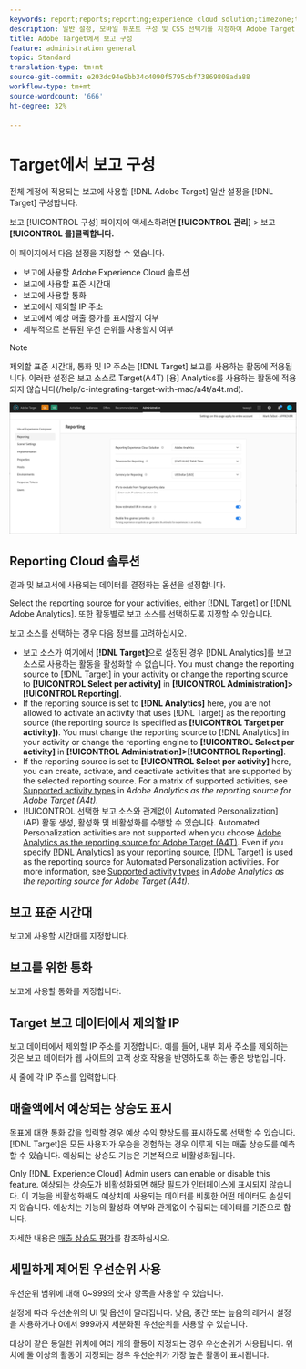```yaml
---
keywords: report;reports;reporting;experience cloud solution;timezone;time zone;currency;exclude IPs;estimated lift in revenue;revenue;lift in revenue;fine-grained priorities;fine-grained
description: 일반 설정, 모바일 뷰포트 구성 및 CSS 선택기를 지정하여 Adobe Target VEC(Visual Experience Composer)를 구성합니다.
title: Adobe Target에서 보고 구성
feature: administration general
topic: Standard
translation-type: tm+mt
source-git-commit: e203dc94e9bb34c4090f5795cbf73869808ada88
workflow-type: tm+mt
source-wordcount: '666'
ht-degree: 32%

---
```



# Target에서 보고 구성

전체 계정에 적용되는 보고에 사용할 [!DNL Adobe Target] 일반 설정을 [!DNL Target] 구성합니다.

보고 [!UICONTROL 구성] 페이지에 액세스하려면 **[!UICONTROL 관리]** > 보고 **[!UICONTROL 를]클릭합니다.**

이 페이지에서 다음 설정을 지정할 수 있습니다.

* 보고에 사용할 Adobe Experience Cloud 솔루션
* 보고에 사용할 표준 시간대
* 보고에 사용할 통화
* 보고에서 제외할 IP 주소
* 보고에서 예상 매출 증가를 표시할지 여부
* 세부적으로 분류된 우선 순위를 사용할지 여부

>[!NOTE]
>
>제외할 표준 시간대, 통화 및 IP 주소는 [!DNL Target] 보고를 사용하는 활동에 적용됩니다. 이러한 설정은 보고 소스로 Target(A4T) [용] Analytics를 사용하는 활동에 적용되지 않습니다(/help/c-integrating-target-with-mac/a4t/a4t.md).

![보고 페이지](/help/administrating-target/assets/reporting.png)

## Reporting Cloud 솔루션

결과 및 보고서에 사용되는 데이터를 결정하는 옵션을 설정합니다.

Select the reporting source for your activities, either [!DNL Target] or [!DNL Adobe Analytics]. 또한 활동별로 보고 소스를 선택하도록 지정할 수 있습니다.

보고 소스를 선택하는 경우 다음 정보를 고려하십시오.

* 보고 소스가 여기에서 **[!DNL Target]**&#x200B;으로 설정된 경우 [!DNL Analytics]를 보고 소스로 사용하는 활동을 활성화할 수 없습니다. You must change the reporting source to [!DNL Target] in your activity or change the reporting source to **[!UICONTROL Select per activity]** in **[!UICONTROL Administration]>[!UICONTROL Reporting]**.
* If the reporting source is set to **[!DNL Analytics]** here, you are not allowed to activate an activity that uses [!DNL Target] as the reporting source (the reporting source is specified as **[!UICONTROL Target per activity])**. You must change the reporting source to [!DNL Analytics] in your activity or change the reporting engine to **[!UICONTROL Select per activity]** in **[!UICONTROL Administration]>[!UICONTROL Reporting]**.
* If the reporting source is set to **[!UICONTROL Select per activity]** here, you can create, activate, and deactivate activities that are supported by the selected reporting source. For a matrix of supported activities, see [Supported activity types](/help/c-integrating-target-with-mac/a4t/a4t.md#section_F487896214BF4803AF78C552EF1669AA) in *Adobe Analytics as the reporting source for Adobe Target (A4t)*.
* [!UICONTROL 선택한 보고 소스와 관계없이 Automated Personalization] (AP) 활동 생성, 활성화 및 비활성화를 수행할 수 있습니다. Automated Personalization activities are not supported when you choose [Adobe Analytics as the reporting source for Adobe Target (A4T)](/help/c-integrating-target-with-mac/a4t/a4t.md). Even if you specify [!DNL Analytics] as your reporting source, [!DNL Target] is used as the reporting source for Automated Personalization activities. For more information, see [Supported activity types](/help/c-integrating-target-with-mac/a4t/a4t.md#section_F487896214BF4803AF78C552EF1669AA) in *Adobe Analytics as the reporting source for Adobe Target (A4t)*.

## 보고 표준 시간대

보고에 사용할 시간대를 지정합니다.

## 보고를 위한 통화

보고에 사용할 통화를 지정합니다.

## Target 보고 데이터에서 제외할 IP

보고 데이터에서 제외할 IP 주소를 지정합니다. 예를 들어, 내부 회사 주소를 제외하는 것은 보고 데이터가 웹 사이트의 고객 상호 작용을 반영하도록 하는 좋은 방법입니다.

새 줄에 각 IP 주소를 입력합니다.

## 매출액에서 예상되는 상승도 표시

목표에 대한 통화 값을 입력할 경우 예상 수익 향상도를 표시하도록 선택할 수 있습니다. [!DNL Target]은 모든 사용자가 우승을 경험하는 경우 이루게 되는 매출 상승도를 예측할 수 있습니다. 예상되는 상승도 기능은 기본적으로 비활성화됩니다.

Only [!DNL Experience Cloud] Admin users can enable or disable this feature. 예상되는 상승도가 비활성화되면 해당 필드가 인터페이스에 표시되지 않습니다. 이 기능을 비활성화해도 예상치에 사용되는 데이터를 비롯한 어떤 데이터도 손실되지 않습니다. 예상치는 기능의 활성화 여부와 관계없이 수집되는 데이터를 기준으로 합니다.

자세한 내용은 [매출 상승도 평가](/help/administrating-target/r-target-account-preferences/estimating-lift-in-revenue.md)를 참조하십시오.

## 세밀하게 제어된 우선순위 사용

우선순위 범위에 대해 0~999의 숫자 항목을 사용할 수 있습니다.

설정에 따라 우선순위의 UI 및 옵션이 달라집니다. 낮음, 중간 또는 높음의 레거시 설정을 사용하거나 0에서 999까지 세분화된 우선순위를 사용할 수 있습니다.

대상이 같은 동일한 위치에 여러 개의 활동이 지정되는 경우 우선순위가 사용됩니다. 위치에 둘 이상의 활동이 지정되는 경우 우선순위가 가장 높은 활동이 표시됩니다.
